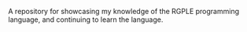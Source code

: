 A repository for showcasing my knowledge of the RGPLE programming language, and continuing to learn the language.
